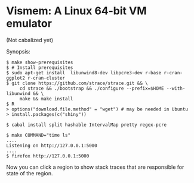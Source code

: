 # Vismem: A Linux 64-bit VM emulator

(Not cabalized yet)

Synopsis:

    $ make show-prerequisites
	$ # Install prerequisites
    $ sudo apt-get install  libunwind8-dev libpcre3-dev r-base r-cran-ggplot2 r-cran-cluster
	$ git clone https://github.com/strace/strace.git && \
	     cd strace && ./bootstrap && ./configure --prefix=$HOME --with-libunwind && \
	     make && make install
    $ R
    > options("download.file.method" = "wget") # may be needed in Ubuntu
	> install.packages(c("shiny"))

    $ cabal install split hashable IntervalMap pretty regex-pcre

    $ make COMMAND="time ls"
	....
    Listening on http://127.0.0.1:5000
	....
	$ firefox http://127.0.0.1:5000


Now you can click a region to show stack traces that are responsible for state of the region.
